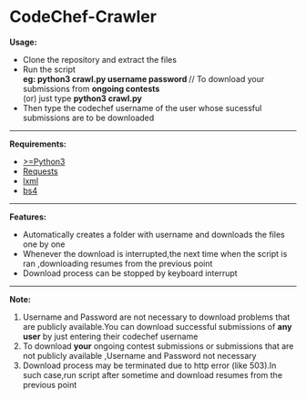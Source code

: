 # CodeChef-Crawler

<p><b>Usage:</b></p>
<ul>
<li>Clone the repository and extract the files</li>
<li>Run the script
<br><b>eg: python3 crawl.py username password  </b>    //    To download your submissions from <b>ongoing contests</b> <br>
    (or) just type <b>python3 crawl.py</b></li>
 <li>Then type the codechef username of the user whose sucessful submissions are to be downloaded</li>
 
 </ul>
 
 <hr>
 
 <p><b>Requirements:</b></p>
 <ul>
 <li><a href="https://www.python.org/downloads/"> >=Python3 </a> </li>
 <li><a href="http://docs.python-requests.org/en/master/user/install/">Requests</a></li>
 <li><a href="http://lxml.de/installation.html">lxml</a></li>
 <li><a href="https://www.crummy.com/software/BeautifulSoup/bs4/doc/">bs4</a></li>
 </ul>
 
 <hr>
 
 <p><b>Features:</b></p>
 <ul>
 <li>Automatically creates a folder with username and downloads the files one by one </li>
 <li>Whenever the download is interrupted,the next time when the script is ran ,downloading resumes from the previous point
 </li>
 <li>Download process can be stopped by keyboard interrupt</li>
 </ul>
 
 
 
 <hr>
 
 <p><b>Note:</b></p>
 <ol>
 <li>Username and Password are not necessary to download problems that are publicly available.You can download successful submissions of <b>any user</b> by just entering their codechef username</li>
 <li>To download <b>your</b> ongoing contest submissions or submissions that are not publicly available ,Username and Password  not necessary</li>
 <li>Download process may be terminated due to http error (like 503).In such case,run script after sometime and download resumes from the previous point</li>
 
      
  
